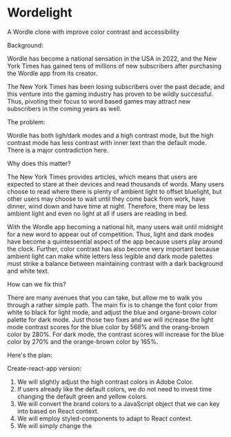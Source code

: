 # Wordelight
A Wordle clone with improve color contrast and accessibility

Background:

Wordle has become a national sensation in the USA in 2022, and the New York Times has gained tens of millions of
new subscribers after purchasing the Wordle app from its creator.

The New York Times has been losing subscribers over the past decade, and this venture into the gaming industry
has proven to be wildly successful. Thus, pivoting their focus to word based games may attract new subscribers
in the coming years as well.

The problem:

Wordle has both ligh/dark modes and a high contrast mode, but the high contrast mode has less contrast with inner text than the default mode.
There is a major contradiction here.

Why does this matter?

The New York Times provides articles, which means that users are expected to stare at their devices and read
thousands of words. Many users choose to read where there is plenty of ambient light to offset bluelight, but
other users may choose to wait until they come back from work, have dinner, wind down and have time at night.
Therefore, there may be less ambient light and even no light at all if users are reading in bed.

With the Wordle app becoming a national hit, many users wait until midnight for a new word to appear out of competition.
Thus, light and dark modes have become a quintessential aspect of the app because users play around the clock.
Further, color contrast has also become very important because ambient light can make white letters less legible
and dark mode palettes must strike a balance between maintaining contrast with a dark background and white text.

How can we fix this?

There are many avenues that you can take, but allow me to walk you through a rather simple path.
The main fix is to change the font color from white to black for light mode, and adjust the blue
and organe-brown color palette for dark mode. Just those two fixes and we will increase the light
mode contrast scores for the blue color by 568% and the orang-brown color by 280%. For dark mode,
the contrast scores will increase for the blue color by 270% and the orange-brown color by 165%.

Here's the plan:

Create-react-app version:

1. We will slightly adjust the high contrast colors in Adobe Color.
2. If users already like the default colors, we do not need to invest time changing the default green and yellow colors.
3. We will convert the brand colors to a JavaScript object that we can key into based on React context.
3. We will employ styled-components to adapt to React context.
4. We will simply change the
